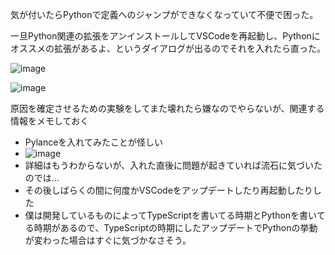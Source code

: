 
気が付いたらPythonで定義へのジャンプができなくなっていて不便で困った。

一旦Python関連の拡張をアンインストールしてVSCodeを再起動し、Pythonにオススメの拡張があるよ、というダイアログが出るのでそれを入れたら直った。

![image](https://gyazo.com/54f26be954edf2014e144e89a3141f9f/thumb/1000)

![image](https://gyazo.com/1146cab90998b04c45a547499fd6b73d/thumb/1000)

原因を確定させるための実験をしてまた壊れたら嫌なのでやらないが、関連する情報をメモしておく
- Pylanceを入れてみたことが怪しい
- ![image](https://gyazo.com/ed9698d6fdccc8b9f3309d38d157ca7b/thumb/1000)
- 詳細はもうわからないが、入れた直後に問題が起きていれば流石に気づいたのでは…
- その後しばらくの間に何度かVSCodeをアップデートしたり再起動したりした
- 僕は開発しているものによってTypeScriptを書いてる時期とPythonを書いてる時期があるので、TypeScriptの時期にしたアップデートでPythonの挙動が変わった場合はすぐに気づかなさそう。
